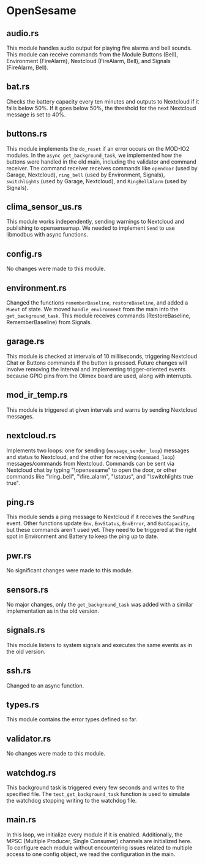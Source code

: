 # OpenSesame

## audio.rs
This module handles audio output for playing fire alarms and bell sounds. This module can receive commands from the Module Buttons (Bell), Environment (FireAlarm), Nextcloud (FireAlarm, Bell), and Signals (FireAlarm, Bell).

## bat.rs
Checks the battery capacity every ten minutes and outputs to Nextcloud if it falls below 50%. If it goes below 50%, the threshold for the next Nextcloud message is set to 40%.

## buttons.rs
This module implements the `do_reset` if an error occurs on the MOD-IO2 modules. In the `async get_background_task`, we implemented how the buttons were handled in the old main, including the validator and command receiver. The command receiver receives commands like `opendoor` (used by Garage, Nextcloud), `ring_bell` (used by Environment, Signals), `switchlights` (used by Garage, Nextcloud), and `RingBellAlarm` (used by Signals).

## clima_sensor_us.rs 
This module works independently, sending warnings to Nextcloud and publishing to opensensemap. We needed to implement `Send` to use libmodbus with async functions.

## config.rs
No changes were made to this module.

## environment.rs
Changed the functions `rememberBaseline`, `restoreBaseline`, and added a `Muext` of state. We moved `handle_environment` from the main into the `get_background_task`. This module receives commands (RestoreBaseline, RememberBaseline) from Signals.

## garage.rs
This module is checked at intervals of 10 milliseconds, triggering Nextcloud Chat or Buttons commands if the button is pressed. Future changes will involve removing the interval and implementing trigger-oriented events because GPIO pins from the Olimex board are used, along with interrupts.

## mod_ir_temp.rs
This module is triggered at given intervals and warns by sending Nextcloud messages.

## nextcloud.rs 
Implements two loops: one for sending (`message_sender_loop`) messages and status to Nextcloud, and the other for receiving (`command_loop`) messages/commands from Nextcloud. Commands can be sent via Nextcloud chat by typing "\opensesame" to open the door, or other commands like "\ring_bell", "\fire_alarm", "\status", and "\switchlights true true".

## ping.rs
This module sends a ping message to Nextcloud if it receives the `SendPing` event. Other functions update `Env`, `EnvStatus`, `EnvError`, and `BatCapacity`, but these commands aren't used yet. They need to be triggered at the right spot in Environment and Battery to keep the ping up to date.

## pwr.rs 
No significant changes were made to this module.

## sensors.rs 
No major changes, only the `get_background_task` was added with a similar implementation as in the old version.

## signals.rs 
This module listens to system signals and executes the same events as in the old version.

## ssh.rs 
Changed to an async function.

## types.rs
This module contains the error types defined so far.

## validator.rs
No changes were made to this module.

## watchdog.rs
This background task is triggered every few seconds and writes to the specified file. The `test_get_background_task` function is used to simulate the watchdog stopping writing to the watchdog file.

## main.rs
In this loop, we initialize every module if it is enabled. Additionally, the MPSC (Multiple Producer, Single Consumer) channels are initialized here. To configure each module without encountering issues related to multiple access to one config object, we read the configuration in the main.

